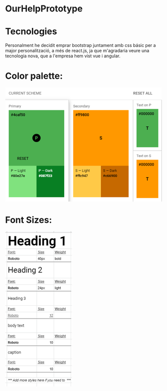 # OurHelpPrototype

# Tecnologies

Personalment he decidit emprar bootstrap juntament amb css básic per a major personalització, a més de react.js, ja que m'agradaria veure una tecnologia nova, que a l'empresa hem vist vue i angular.

# Color palette:

![](./ColorPalette.png)

# Font Sizes:

![](./Fonts.png)
